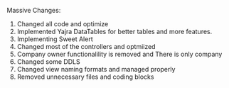 Massive Changes:
1. Changed all code and optimize
2. Implemented Yajra DataTables for better tables and more features.
3. Implementing Sweet Alert
4. Changed most of the controllers and optmiized
5. Company owner functionalility is removed and There is only company
6. Changed some DDLS
7. Changed view naming formats and managed properly
8. Removed unnecessary files and coding blocks
